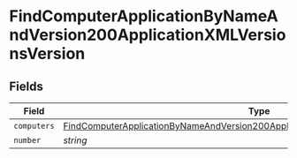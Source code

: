 # FindComputerApplicationByNameAndVersion200ApplicationXMLVersionsVersion


## Fields

| Field                                                                                                                                                                                             | Type                                                                                                                                                                                              | Required                                                                                                                                                                                          | Description                                                                                                                                                                                       | Example                                                                                                                                                                                           |
| ------------------------------------------------------------------------------------------------------------------------------------------------------------------------------------------------- | ------------------------------------------------------------------------------------------------------------------------------------------------------------------------------------------------- | ------------------------------------------------------------------------------------------------------------------------------------------------------------------------------------------------- | ------------------------------------------------------------------------------------------------------------------------------------------------------------------------------------------------- | ------------------------------------------------------------------------------------------------------------------------------------------------------------------------------------------------- |
| `computers`                                                                                                                                                                                       | [FindComputerApplicationByNameAndVersion200ApplicationXMLVersionsVersionComputers](../../models/operations/findcomputerapplicationbynameandversion200applicationxmlversionsversioncomputers.md)[] | :heavy_minus_sign:                                                                                                                                                                                | N/A                                                                                                                                                                                               |                                                                                                                                                                                                   |
| `number`                                                                                                                                                                                          | *string*                                                                                                                                                                                          | :heavy_minus_sign:                                                                                                                                                                                | N/A                                                                                                                                                                                               | 10.1.1                                                                                                                                                                                            |
